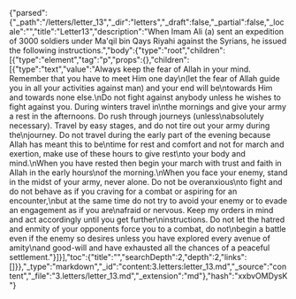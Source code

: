 {"parsed":{"_path":"/letters/letter_13","_dir":"letters","_draft":false,"_partial":false,"_locale":"","title":"Letter13","description":"When Imam Ali (a) sent an expedition of 3000 soldiers under Ma'qil bin Qays Riyahi against the Syrians, he issued the following instructions.","body":{"type":"root","children":[{"type":"element","tag":"p","props":{},"children":[{"type":"text","value":"Always keep the fear of Allah in your mind. Remember that you have to meet Him one day\n(let the fear of Allah guide you in all your activities against man) and your end will be\ntowards Him and towards none else.\nDo not fight against anybody unless he wishes to fight against you. During winters travel in\nthe mornings and give your army a rest in the afternoons. Do rush through journeys (unless\nabsolutely necessary). Travel by easy stages, and do not tire out your army during the\njourney. Do not travel during the early part of the evening because Allah has meant this to be\ntime for rest and comfort and not for march and exertion, make use of these hours to give rest\nto your body and mind.\nWhen you have rested then begin your march with trust and faith in Allah in the early hours\nof the morning.\nWhen you face your enemy, stand in the midst of your army, never alone. Do not be overanxious\nto fight and do not behave as if you craving for a combat or aspiring for an encounter,\nbut at the same time do not try to avoid your enemy or to evade an engagement as if you are\nafraid or nervous. Keep my orders in mind and act accordingly until you get further\ninstructions. Do not let the hatred and enmity of your opponents force you to a combat, do not\nbegin a battle even if the enemy so desires unless you have explored every avenue of amity\nand good-will and have exhausted all the chances of a peaceful settlement."}]}],"toc":{"title":"","searchDepth":2,"depth":2,"links":[]}},"_type":"markdown","_id":"content:3.letters:letter_13.md","_source":"content","_file":"3.letters/letter_13.md","_extension":"md"},"hash":"xxbvOMDysK"}